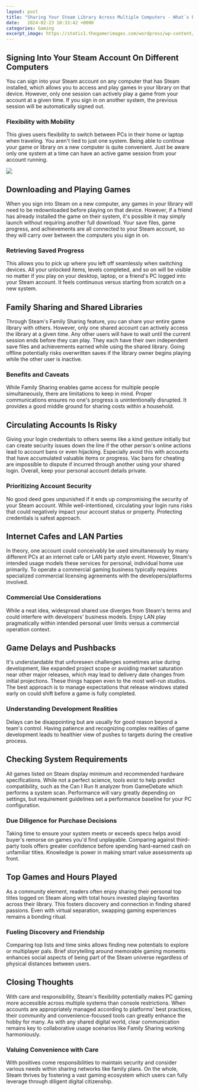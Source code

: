 ```yaml
---
layout: post
title: "Sharing Your Steam Library Across Multiple Computers - What`s Possible and Limitations to Consider"
date:   2024-02-23 10:33:42 +0000
categories: Gaming
excerpt_image: https://static1.thegamerimages.com/wordpress/wp-content/uploads/2021/06/Steam-library-header.jpg
---
```


## Signing Into Your Steam Account On Different Computers
You can sign into your Steam account on any computer that has Steam installed, which allows you to access and play games in your library on that device. However, only one session can actively play a game from your account at a given time. If you sign in on another system, the previous session will be automatically signed out. 
### Flexibility with Mobility 
This gives users flexibility to switch between PCs in their home or laptop when traveling. You aren't tied to just one system. Being able to continue your game or library on a new computer is quite convenient. Just be aware only one system at a time can have an active game session from your account running.

![](https://static1.thegamerimages.com/wordpress/wp-content/uploads/2021/06/Steam-library-header.jpg)
## Downloading and Playing Games
When you sign into Steam on a new computer, any games in your library will need to be redownloaded before playing on that device. However, if a friend has already installed the game on their system, it's possible it may simply launch without requiring another full download. Your save files, game progress, and achievements are all connected to your Steam account, so they will carry over between the computers you sign in on.
### Retrieving Saved Progress 
This allows you to pick up where you left off seamlessly when switching devices. All your unlocked items, levels completed, and so on will be visible no matter if you play on your desktop, laptop, or a friend's PC logged into your Steam account. It feels continuous versus starting from scratch on a new system.
## Family Sharing and Shared Libraries
Through Steam's Family Sharing feature, you can share your entire game library with others. However, only one shared account can actively access the library at a given time. Any other users will have to wait until the current session ends before they can play. They each have their own independent save files and achievements earned while using the shared library. Going offline potentially risks overwritten saves if the library owner begins playing while the other user is inactive.  
### Benefits and Caveats 
While Family Sharing enables game access for multiple people simultaneously, there are limitations to keep in mind. Proper communications ensures no one's progress is unintentionally disrupted. It provides a good middle ground for sharing costs within a household.
## Circulating Accounts Is Risky 
Giving your login credentials to others seems like a kind gesture initially but can create security issues down the line if the other person's online actions lead to account bans or even hijacking. Especially avoid this with accounts that have accumulated valuable items or progress. Vac bans for cheating are impossible to dispute if incurred through another using your shared login. Overall, keep your personal account details private.
### Prioritizing Account Security
No good deed goes unpunished if it ends up compromising the security of your Steam account. While well-intentioned, circulating your login runs risks that could negatively impact your account status or property. Protecting credentials is safest approach. 
## Internet Cafes and LAN Parties
In theory, one account could conceivably be used simultaneously by many different PCs at an internet cafe or LAN party style event. However, Steam's intended usage models these services for personal, individual home use primarily. To operate a commercial gaming business typically requires specialized commercial licensing agreements with the developers/platforms involved.
### Commercial Use Considerations  
While a neat idea, widespread shared use diverges from Steam's terms and could interfere with developers' business models. Enjoy LAN play pragmatically within intended personal user limits versus a commercial operation context.
## Game Delays and Pushbacks
It's understandable that unforeseen challenges sometimes arise during development, like expanded project scope or avoiding market saturation near other major releases, which may lead to delivery date changes from initial projections. These things happen even to the most well-run studios. The best approach is to manage expectations that release windows stated early on could shift before a game is fully completed. 
### Understanding Development Realities
Delays can be disappointing but are usually for good reason beyond a team's control. Having patience and recognizing complex realities of game development leads to healthier view of pushes to targets during the creative process.
## Checking System Requirements
All games listed on Steam display minimum and recommended hardware specifications. While not a perfect science, tools exist to help predict compatibility, such as the Can I Run It analyzer from GameDebate which performs a system scan. Performance will vary greatly depending on settings, but requirement guidelines set a performance baseline for your PC configuration. 
### Due Diligence for Purchase Decisions
Taking time to ensure your system meets or exceeds specs helps avoid buyer's remorse on games you'd find unplayable. Comparing against third-party tools offers greater confidence before spending hard-earned cash on unfamiliar titles. Knowledge is power in making smart value assessments up front.
## Top Games and Hours Played 
As a community element, readers often enjoy sharing their personal top titles logged on Steam along with total hours invested playing favorites across their library. This fosters discovery and connection in finding shared passions. Even with virtual separation, swapping gaming experiences remains a bonding ritual. 
### Fueling Discovery and Friendship
Comparing top lists and time sinks allows finding new potentials to explore or multiplayer pals. Brief storytelling around memorable gaming moments enhances social aspects of being part of the Steam universe regardless of physical distances between users.
## Closing Thoughts
With care and responsibility, Steam's flexibility potentially makes PC gaming more accessible across multiple systems than console restrictions. When accounts are appropriately managed according to platforms' best practices, their community and convenience-focused tools can greatly enhance the hobby for many. As with any shared digital world, clear communication remains key to collaborative usage scenarios like Family Sharing working harmoniously.
### Valuing Convenience with Care
With positives come responsibilities to maintain security and consider various needs within sharing networks like family plans. On the whole, Steam thrives by fostering a vast gaming ecosystem which users can fully leverage through diligent digital citizenship.